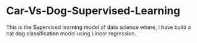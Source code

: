 # Car-Vs-Dog-Supervised-Learning
This is the Supervised learning model of data science where, I have build a cat dog classification model using Linear regression. 
